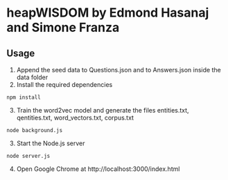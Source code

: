 # heapWISDOM by Edmond Hasanaj and Simone Franza

## Usage

1. Append the seed data to Questions.json and to Answers.json inside the data folder
2. Install the required dependencies
```
npm install
```
3. Train the word2vec model and generate the files entities.txt, qentities.txt, word\_vectors.txt, corpus.txt
```
node background.js
```
3. Start the Node.js server
```
node server.js
```
4. Open Google Chrome at http://localhost:3000/index.html

